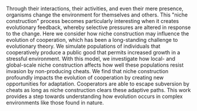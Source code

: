 Through their interactions, their activities, and even their mere presence,
organisms change the environment for themselves and others. This "niche
construction" process becomes particularly interesting when it creates
evolutionary feedback, whereby selective pressures are altered in response to
the change. Here we consider how niche construction may influence the evolution
of cooperation, which has been a long-standing challenge to evolutionary
theory. We simulate populations of individuals that cooperatively produce a
public good that permits increased growth in a stressful environment. With this
model, we investigate how local- and global-scale niche construction affects
how well these populations resist invasion by non-producing cheats. We find
that niche construction profoundly impacts the evolution of cooperation by
creating new opportunities for adaptation. Cooperators are able to escape
subversion by cheats as long as niche construction clears these adaptive paths.
This work provides a step towards understanding how evolution occurs in complex
environments like those found in nature.
